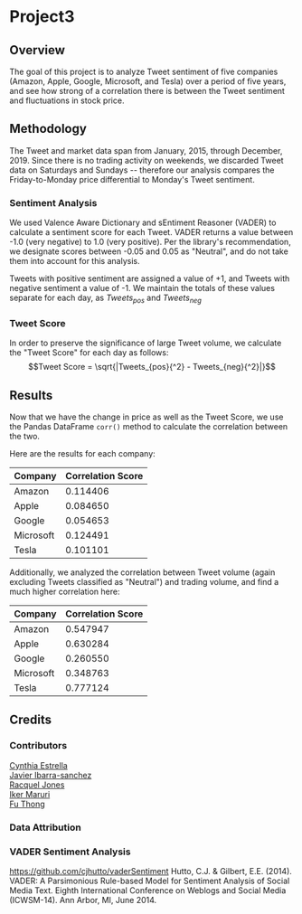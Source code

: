# Project3

## Overview

The goal of this project is to analyze Tweet sentiment of five companies
(Amazon, Apple, Google, Microsoft, and Tesla) over a period of five years,
and see how strong of a correlation there is between the Tweet sentiment and
fluctuations in stock price.

## Methodology

The Tweet and market data span from January, 2015, through December, 2019.
Since there is no trading activity on weekends, we discarded Tweet data on 
Saturdays and Sundays -- therefore our analysis compares the Friday-to-Monday
price differential to Monday's Tweet sentiment.

### Sentiment Analysis

We used Valence Aware Dictionary and sEntiment Reasoner (VADER) to calculate a
sentiment score for each Tweet. VADER returns a value between -1.0 (very
negative) to 1.0 (very positive). Per the library's recommendation, we
designate scores between -0.05 and 0.05 as "Neutral", and do not take them into
account for this analysis.

Tweets with positive sentiment are assigned a value of +1, and Tweets with
negative sentiment a value of -1. We maintain the totals of these values
separate for each day, as $Tweets_{pos}$ and $Tweets_{neg}$

### Tweet Score

In order to preserve the significance of large Tweet volume, we calculate the
"Tweet Score" for each day as follows:
$$Tweet Score = \sqrt{|Tweets_{pos}{^2} - Tweets_{neg}{^2}|}$$

## Results

Now that we have the change in price as well as the Tweet Score, we use the
Pandas DataFrame `corr()` method to calculate the correlation between the two.

Here are the results for each company:

| Company | Correlation Score |
| ------- | ----------------- |
| Amazon | 0.114406 |
| Apple | 0.084650 |
| Google | 0.054653 |
| Microsoft | 0.124491 |
| Tesla | 0.101101 |

Additionally, we analyzed the correlation between Tweet volume (again excluding
Tweets classified as "Neutral") and trading volume, and find a much higher
correlation here:

| Company | Correlation Score |
| ------- | ----------------- |
| Amazon | 0.547947 |
| Apple | 0.630284 |
| Google | 0.260550 |
| Microsoft | 0.348763 |
| Tesla | 0.777124 |

## Credits

### Contributors

[Cynthia Estrella](https://github.com/cynstar)\
[Javier Ibarra-sanchez](https://github.com/ibarrajavi)\
[Racquel Jones](https://github.com/RacquelRobinsonJonesATX)\
[Iker Maruri](https://github.com/trapperkreeper)\
[Fu Thong](https://github.com/kibble)

### Data Attribution


### VADER Sentiment Analysis

https://github.com/cjhutto/vaderSentiment
Hutto, C.J. & Gilbert, E.E. (2014). VADER: A Parsimonious Rule-based Model for Sentiment Analysis of Social Media Text. Eighth International Conference on Weblogs and Social Media (ICWSM-14). Ann Arbor, MI, June 2014.